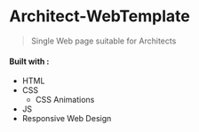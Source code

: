 # Architect-WebTemplate
> Single Web page suitable for Architects 

#### Built with :
- HTML
- CSS
  - CSS Animations
- JS
- Responsive Web Design
